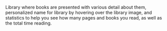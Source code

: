 Library where books are presented with various detail about them, personalized name for library by hovering over the library image, and statistics to help you see how many pages and books you read, as well as the total time reading.